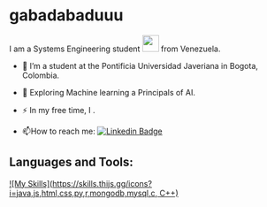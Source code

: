# gabadabaduuu

I am a Systems Engineering student <img src="https://media.giphy.com/media/WUlplcMpOCEmTGBtBW/giphy.gif" width="30"> from Venezuela.

- :telescope: I’m a student at the Pontificia Universidad Javeriana in Bogota, Colombia.

- :seedling: Exploring Machine learning a Principals of AI.

- :zap: In my free time, I .

- :mailbox:How to reach me: [![Linkedin Badge](https://img.shields.io/badge/-gabriela-blue?style=flat&logo=Linkedin&logoColor=white)](https://www.linkedin.com/in/gabriela-luigi-b51897212)


## Languages and Tools:
<p align="center">

[![My Skills](https://skills.thijs.gg/icons?i=java,js,html,css,py,r,mongodb,mysql,c, C++)](https://skills.thijs.gg)


